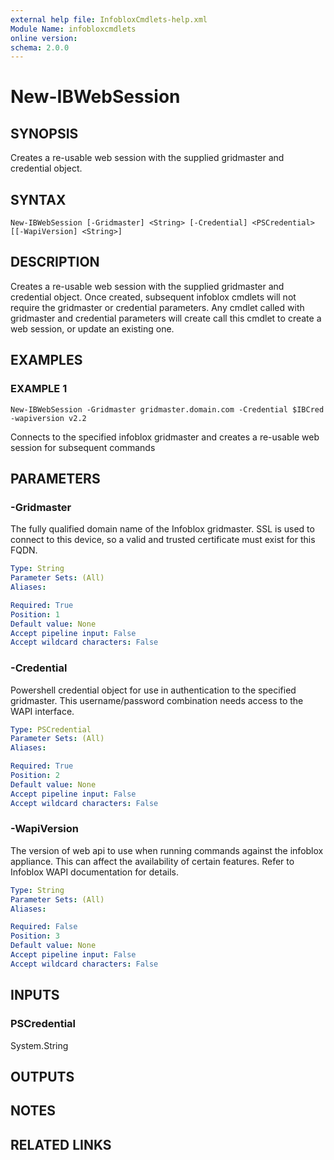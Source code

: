 ```yaml
---
external help file: InfobloxCmdlets-help.xml
Module Name: infobloxcmdlets
online version: 
schema: 2.0.0
---
```


# New-IBWebSession

## SYNOPSIS
Creates a re-usable web session with the supplied gridmaster and credential object.

## SYNTAX

```
New-IBWebSession [-Gridmaster] <String> [-Credential] <PSCredential> [[-WapiVersion] <String>]
```

## DESCRIPTION
Creates a re-usable web session with the supplied gridmaster and credential object. 
Once created, subsequent infoblox cmdlets will not require the gridmaster or credential parameters. 
Any cmdlet called with gridmaster and credential parameters will create call this cmdlet to create a web session, or update an existing one.

## EXAMPLES

###  EXAMPLE 1 
```
New-IBWebSession -Gridmaster gridmaster.domain.com -Credential $IBCred -wapiversion v2.2
```

Connects to the specified infoblox gridmaster and creates a re-usable web session for subsequent commands

## PARAMETERS

### -Gridmaster
The fully qualified domain name of the Infoblox gridmaster. 
SSL is used to connect to this device, so a valid and trusted certificate must exist for this FQDN.

```yaml
Type: String
Parameter Sets: (All)
Aliases: 

Required: True
Position: 1
Default value: None
Accept pipeline input: False
Accept wildcard characters: False
```

### -Credential
Powershell credential object for use in authentication to the specified gridmaster. 
This username/password combination needs access to the WAPI interface.

```yaml
Type: PSCredential
Parameter Sets: (All)
Aliases: 

Required: True
Position: 2
Default value: None
Accept pipeline input: False
Accept wildcard characters: False
```

### -WapiVersion
The version of web api to use when running commands against the infoblox appliance. 
This can affect the availability of certain features. 
Refer to Infoblox WAPI documentation for details.

```yaml
Type: String
Parameter Sets: (All)
Aliases: 

Required: False
Position: 3
Default value: None
Accept pipeline input: False
Accept wildcard characters: False
```

## INPUTS

### PSCredential
System.String

## OUTPUTS

## NOTES

## RELATED LINKS

